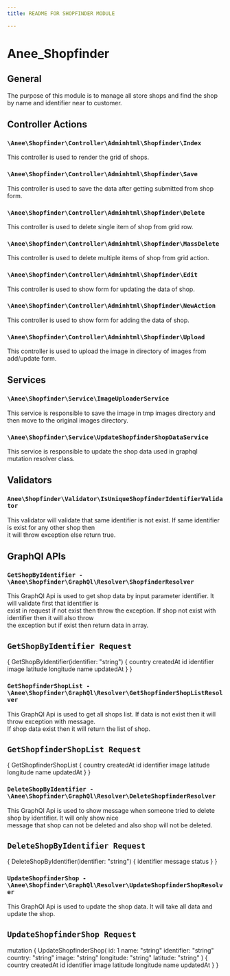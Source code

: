 ```yaml
---
title: README FOR SHOPFINDER MODULE

---
```


# Anee_Shopfinder  

## General  
The purpose of this module is to manage all store shops and find the shop by name and identifier near to customer.  

## Controller Actions

### ``\Anee\Shopfinder\Controller\Adminhtml\Shopfinder\Index``
This controller is used to render the grid of shops.

### ``\Anee\Shopfinder\Controller\Adminhtml\Shopfinder\Save``
This controller is used to save the data after getting submitted from shop form.

### ``\Anee\Shopfinder\Controller\Adminhtml\Shopfinder\Delete``
This controller is used to delete single item of shop from grid row.

### ``\Anee\Shopfinder\Controller\Adminhtml\Shopfinder\MassDelete``
This controller is used to delete multiple items of shop from grid action.

### ``\Anee\Shopfinder\Controller\Adminhtml\Shopfinder\Edit``
This controller is used to show form for updating the data of shop.

### ``\Anee\Shopfinder\Controller\Adminhtml\Shopfinder\NewAction``
This controller is used to show form for adding the data of shop.

### ``\Anee\Shopfinder\Controller\Adminhtml\Shopfinder\Upload``
This controller is used to upload the image in directory of images from add/update form.

## Services

### `\Anee\Shopfinder\Service\ImageUploaderService`
This service is responsible to save the image in tmp images directory and then move to the original images directory.

### `\Anee\Shopfinder\Service\UpdateShopfinderShopDataService`
This service is responsible to update the shop data used in graphql mutation resolver class.

## Validators

### ``Anee\Shopfinder\Validator\IsUniqueShopfinderIdentifierValidator``
This validator will validate that same identifier is not exist. If same identifier is exist for any other shop then  
it will throw exception else return true.

## GraphQl APIs

### ``GetShopByIdentifier - \Anee\Shopfinder\GraphQl\Resolver\ShopfinderResolver``
This GraphQl Api is used to get shop data by input parameter identifier. It will validate first that identifier is  
exist in request if not exist then throw the exception. If shop not exist with identifier then it will also throw  
the exception but if exist then return data in array.

## ``GetShopByIdentifier Request``
{
    GetShopByIdentifier(identifier: "string") {
        country
        createdAt
        id
        identifier
        image
        latitude
        longitude
        name
        updatedAt
    }
}

### ``GetShopfinderShopList - \Anee\Shopfinder\GraphQl\Resolver\GetShopfinderShopListResolver``
This GraphQl Api is used to get all shops list. If data is not exist then it will throw exception with message.  
If shop data exist then it will return the list of shop.

## ``GetShopfinderShopList Request``
{
    GetShopfinderShopList {
        country
        createdAt
        id
        identifier
        image
        latitude
        longitude
        name
        updatedAt
    }
}

### ``DeleteShopByIdentifier - \Anee\Shopfinder\GraphQl\Resolver\DeleteShopfinderResolver``
This GraphQl Api is used to show message  when someone tried to delete shop by identifier. It will only show nice  
message that shop can not be deleted and also shop will not be deleted.

## ``DeleteShopByIdentifier Request``
{
    DeleteShopByIdentifier(identifier: "string") {
        identifier
        message
        status
    }
}

### ``UpdateShopfinderShop - \Anee\Shopfinder\GraphQl\Resolver\UpdateShopfinderShopResolver``
This GraphQl Api is used to update the shop data. It will take all data and update the shop.

## ``UpdateShopfinderShop Request``
mutation {
    UpdateShopfinderShop(
        id: 1
        name: "string"
        identifier: "string"
        country: "string"
        image: "string"
        longitude: "string"
        latitude: "string"
    ) {
        country
        createdAt
        id
        identifier
        image
        latitude
        longitude
        name
        updatedAt
    }
}
